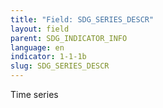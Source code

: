 ```yaml
---
title: "Field: SDG_SERIES_DESCR"
layout: field
parent: SDG_INDICATOR_INFO
language: en
indicator: 1-1-1b
slug: SDG_SERIES_DESCR
---
```

Time series